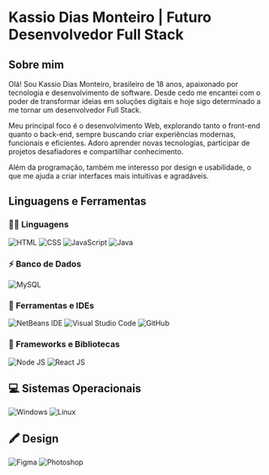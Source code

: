 # Kassio Dias Monteiro | Futuro Desenvolvedor Full Stack

## Sobre mim

Olá! Sou Kassio Dias Monteiro, brasileiro de 18 anos, apaixonado por tecnologia e desenvolvimento de software. Desde cedo me encantei com o poder de transformar ideias em soluções digitais e hoje sigo determinado a me tornar um desenvolvedor Full Stack.

Meu principal foco é o desenvolvimento Web, explorando tanto o front-end quanto o back-end, sempre buscando criar experiências modernas, funcionais e eficientes.
Adoro aprender novas tecnologias, participar de projetos desafiadores e compartilhar conhecimento.

Além da programação, também me interesso por design e usabilidade, o que me ajuda a criar interfaces mais intuitivas e agradáveis.


## Linguagens e Ferramentas

### 👩‍💻  Linguagens
![HTML](https://img.shields.io/badge/HTML5-E34F26?style=for-the-badge&logo=html5&logoColor=white) ![CSS](https://img.shields.io/badge/CSS3-1572B6?style=for-the-badge&logo=css3&logoColor=white) ![JavaScript](https://img.shields.io/badge/javascript-%23323330.svg?style=for-the-badge&logo=javascript&logoColor=%23F7DF1E) ![Java](https://img.shields.io/badge/java-%23ED8B00.svg?style=for-the-badge&logo=openjdk&logoColor=white)

### ⚡ Banco de Dados

![MySQL](https://img.shields.io/badge/mysql-4479A1.svg?style=for-the-badge&logo=mysql&logoColor=white)

### 🔧 Ferramentas e IDEs

![NetBeans IDE](https://img.shields.io/badge/NetBeansIDE-1B6AC6.svg?style=for-the-badge&logo=apache-netbeans-ide&logoColor=white) ![Visual Studio Code](https://img.shields.io/badge/Visual%20Studio%20Code-0078d7.svg?style=for-the-badge&logo=visual-studio-code&logoColor=white) ![GitHub](https://img.shields.io/badge/github-%23121011.svg?style=for-the-badge&logo=github&logoColor=white) 

### 🚀 Frameworks e Bibliotecas

![Node JS](https://img.shields.io/badge/Node%20js-339933?style=for-the-badge&logo=nodedotjs&logoColor=white)
![React JS](https://img.shields.io/badge/react-%2320232a.svg?style=for-the-badge&logo=react&logoColor=%2361DAFB) 

## 💻 Sistemas Operacionais

![Windows](https://img.shields.io/badge/Windows-0078D6?style=for-the-badge&logo=windows&logoColor=white)
![Linux](https://img.shields.io/badge/Linux-FCC624?style=for-the-badge&logo=linux&logoColor=black)

## 🖍 Design

![Figma](https://img.shields.io/badge/figma-%23F24E1E.svg?style=for-the-badge&logo=figma&logoColor=white) ![Photoshop](https://img.shields.io/badge/Adobe%20Photoshop-31A8FF?style=for-the-badge&logo=Adobe%20Photoshop&logoColor=black)





